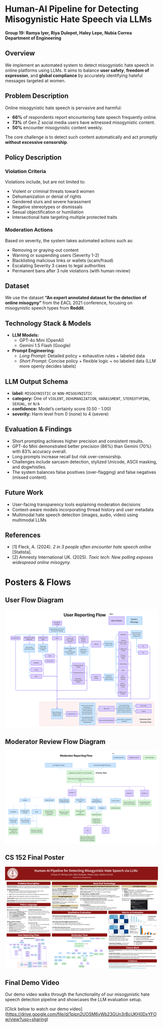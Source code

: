 # Human-AI Pipeline for Detecting Misogynistic Hate Speech via LLMs

**Group 19: Ramya Iyer, Riya Dulepet, Haley Lepe, Nubia Correa**  
**Department of Engineering**

## Overview

We implement an automated system to detect misogynistic hate speech in online platforms using LLMs. It aims to balance **user safety**, **freedom of expression**, and **global compliance** by accurately identifying hateful messages targeted at women.

## Problem Description

Online misogynistic hate speech is pervasive and harmful:

- **66%** of respondents report encountering hate speech frequently online.
- **73%** of Gen Z social media users have witnessed misogynistic content.
- **50%** encounter misogynistic content weekly.

The core challenge is to detect such content automatically and act promptly **without excessive censorship**.

## Policy Description

### Violation Criteria

Violations include, but are not limited to:

- Violent or criminal threats toward women
- Dehumanization or denial of rights
- Gendered slurs and severe harassment
- Negative stereotypes or dismissals
- Sexual objectification or humiliation
- Intersectional hate targeting multiple protected traits

### Moderation Actions

Based on severity, the system takes automated actions such as:

- Removing or graying-out content
- Warning or suspending users (Severity 1-2)
- Blacklisting malicious links or wallets (scam/fraud)
- Escalating Severity 3 cases to legal authorities
- Permanent bans after 3 rule violations (with human review)

## Dataset

We use the dataset **“An expert annotated dataset for the detection of online misogyny”** from the EACL 2021 conference, focusing on misogynistic speech types from **Reddit**.

## Technology Stack & Models

- **LLM Models:**
  - GPT-4o Mini (OpenAI)
  - Gemini 1.5 Flash (Google)
- **Prompt Engineering:**
  - _Long Prompt:_ Detailed policy + exhaustive rules + labeled data
  - _Short Prompt:_ Concise policy + flexible logic + no labeled data (LLM more openly decides labels)

## LLM Output Schema

- **label:** `MISOGYNISTIC` or `NON-MISOGYNISTIC`
- **category:** One of `VIOLENT`, `DEHUMANIZATION`, `HARASSMENT`, `STEREOTYPING`, `SEXUAL`, or `N/A`
- **confidence:** Model’s certainty score (0.50 - 1.00)
- **severity:** Harm level from 0 (none) to 4 (severe)

## Evaluation & Findings

- Short prompting achieves higher precision and consistent results.
- GPT-4o Mini demonstrated better precision (86%) than Gemini (70%) with 83% accuracy overall.
- Long prompts increase recall but risk over-censorship.
- Challenges include sarcasm detection, stylized Unicode, ASCII masking, and dogwhistles.
- The system balances false positives (over-flagging) and false negatives (missed content).

## Future Work

- User-facing transparency tools explaining moderation decisions
- Context-aware models incorporating thread history and user metadata
- Multimodal hate speech detection (images, audio, video) using multimodal LLMs

## References

- [1] Fleck, A. (2024). _2 in 3 people often encounter hate speech online_ [Statista].
- [2] Amnesty International UK. (2025). _Toxic tech: New polling exposes widespread online misogyny._

# Posters & Flows

## User Flow Diagram

![User Flow Diagram](assets/User%20Reporting%20Flow.png)

## Moderator Review Flow Diagram

![Moderator Review Flow Diagram](assets/Moderator%20Reporting%20Flow.png)

## CS 152 Final Poster

![CS 152 Final Poster](assets/CS%20152%20Final%20Poster.png)



## Final Demo Video

Our demo video walks through the functionality of our misogynistic hate speech detection pipeline and showcases the LLM evaluation setup.

[Click below to watch our demo video] (https://drive.google.com/file/d/1pipn2UOSM6vWb23GUn3rBcUKH0DxYFOw/view?usp=sharing)

